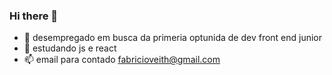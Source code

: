 ### Hi there 👋
- 🔭 desempregado em busca da primeria optunida de dev front end junior
- 🌱 estudando js e react
- 📫 email para contado fabricioveith@gmail.com

<div>
  <a href="https://github.com/FabricioVeith/FabricioVeith">
</div>
